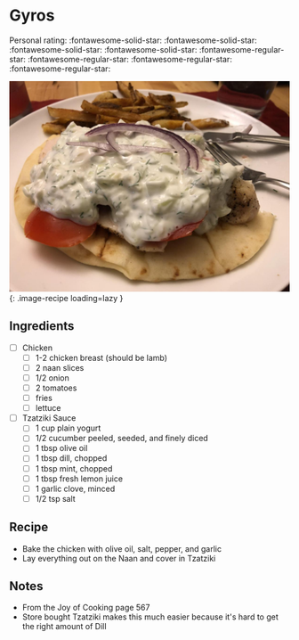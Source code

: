 <!-- Do not modify sections with "AUTO-*". They are updated by make.py -->

# Gyros

<!-- rating=1; (User can specify rating on scale of 1-5) -->
<!-- AUTO-UserRating -->
Personal rating: :fontawesome-solid-star: :fontawesome-solid-star: :fontawesome-solid-star: :fontawesome-solid-star: :fontawesome-regular-star: :fontawesome-regular-star: :fontawesome-regular-star: :fontawesome-regular-star:
<!-- /AUTO-UserRating -->

<!-- name_image=gyros.jpg; (User can specify image name if multiple exist) -->
<!-- AUTO-Image -->
![gyros.jpg](./gyros.jpg){: .image-recipe loading=lazy }
<!-- /AUTO-Image -->

## Ingredients

* [ ] Chicken
    * [ ] 1-2 chicken breast (should be lamb)
    * [ ] 2 naan slices
    * [ ] 1/2 onion
    * [ ] 2 tomatoes
    * [ ] fries
    * [ ] lettuce
* [ ] Tzatziki Sauce
    * [ ] 1 cup plain yogurt
    * [ ] 1/2 cucumber peeled, seeded, and finely diced
    * [ ] 1 tbsp olive oil
    * [ ] 1 tbsp dill, chopped
    * [ ] 1 tbsp mint, chopped
    * [ ] 1 tbsp fresh lemon juice
    * [ ] 1 garlic clove, minced
    * [ ] 1/2 tsp salt

## Recipe

* Bake the chicken with olive oil, salt, pepper, and garlic
* Lay everything out on the Naan and cover in Tzatziki

## Notes

* From the Joy of Cooking page 567
* Store bought Tzatziki makes this much easier because it's hard to get the right amount of Dill
